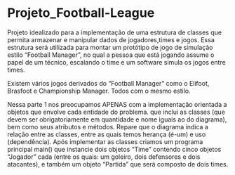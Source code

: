 # Projeto_Football-League

Projeto idealizado para a implementação de uma estrutura de classes que permita armazenar e manipular dados de jogadores,times e jogos. Essa estrutura será utilizada para montar um protótipo de jogo de simulação estilo
“Football Manager”, no qual a pessoa que está jogando assume o papel de um técnico, escalando o time e um software simula os jogos entre times.

Existem vários jogos derivados do “Football Manager” como o Elifoot, Brasfoot e Championship Manager. Todos com o mesmo estilo.

Nessa parte 1 nos preocupamos APENAS com a implementação orientada a objetos que envolve cada entidade do problema. que inclui as classes (que devem ser obrigatoriamente em quantidade e nome iguais ao do diagrama), bem como seus atributos e métodos. Repare que o diagrama indica a relação entre as classes, entre as quais temos herança (é-um) e uso (dependência).
Após implementar as classes criamos um programa principal main() que instancie dois objetos “Time” contendo cinco objetos “Jogador” cada (entre os quais: um goleiro, dois defensores e dois atacantes), e também um objeto “Partida” que será composto de dois times.
